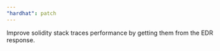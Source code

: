 ```yaml
---
"hardhat": patch
---
```


Improve solidity stack traces performance by getting them from the EDR response.

